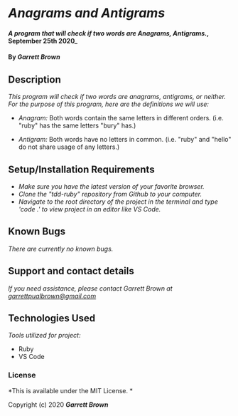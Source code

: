 # _Anagrams and Antigrams_

#### _A program that will check if two words are Anagrams, Antigrams._, September 25th 2020_

#### By _**Garrett Brown**_

## Description

_This program will check if two words are anagrams, antigrams, or neither. For the purpose of this program, here are the definitions we will use:_

* _Anagram:_ Both words contain the same letters in different orders. (i.e. "ruby" has the same letters "bury" has.)

* _Antigram:_ Both words have no letters in common. (i.e. "ruby" and "hello" do not share usage of any letters.)

## Setup/Installation Requirements
* _Make sure you have the latest version of your favorite browser._
* _Clone the "tdd-ruby" repository from Github to your computer._
* _Navigate to the root directory of the project in the terminal and type 'code .' to view project in an editor like VS Code._


## Known Bugs

_There are currently no known bugs._

## Support and contact details

_If you need assistance, please contact Garrett Brown at <garrettpualbrown@gmail.com>_

## Technologies Used

_Tools utilized for project:_

* Ruby
* VS Code

### License

*This is available under the MIT License. *

Copyright (c) 2020 **_Garrett Brown_**


<!-- Every project you create should include a README.md file in the root directory regardless of whether it is a Ruby project or not. A README should include all installation instructions as well as directions on using the application. For instance, it should tell the app user how to:

cd into the root directory and bundle the project;
run tests;
run any script files in the root directory. -->